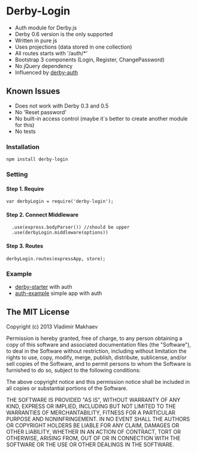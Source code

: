 # Derby-Login

- Auth module for Derby.js
- Derby 0.6 version is the only supported
- Written in pure js
- Uses projections (data stored in one collection)
- All routes starts with '/auth/*'
- Bootstrap 3 components (Login, Register, ChangePassword)
- No jQuery dependency
- Influenced by [derby-auth](https://github.com/lefnire/derby-auth)

## Known Issues
- Does not work with Derby 0.3 and 0.5
- No 'Reset password'
- No built-in access control (maybe it`s better to create another module for this)
- No tests

### Installation
```
npm install derby-login
```

### Setting
#### Step 1. Require
```
var derbyLogin = require('derby-login');
```
#### Step 2. Connect Middleware
```
  .use(express.bodyParser()) //should be upper
  .use(derbyLogin.middleware(options))
```

#### Step 3. Routes
```
derbyLogin.routes(expressApp, store);
```

### Example
- [derby-starter](https://github.com/vmakhaev/derby-starter/tree/auth) with auth
- [auth-example](https://github.com/vmakhaev/auth-example) simple app with auth

## The MIT License

Copyright (c) 2013 Vladimir Makhaev

Permission is hereby granted, free of charge, 
to any person obtaining a copy of this software and 
associated documentation files (the "Software"), to 
deal in the Software without restriction, including 
without limitation the rights to use, copy, modify, 
merge, publish, distribute, sublicense, and/or sell 
copies of the Software, and to permit persons to whom 
the Software is furnished to do so, 
subject to the following conditions:

The above copyright notice and this permission notice 
shall be included in all copies or substantial portions of the Software.

THE SOFTWARE IS PROVIDED "AS IS", WITHOUT WARRANTY OF ANY KIND, 
EXPRESS OR IMPLIED, INCLUDING BUT NOT LIMITED TO THE WARRANTIES 
OF MERCHANTABILITY, FITNESS FOR A PARTICULAR PURPOSE AND NONINFRINGEMENT. 
IN NO EVENT SHALL THE AUTHORS OR COPYRIGHT HOLDERS BE LIABLE FOR 
ANY CLAIM, DAMAGES OR OTHER LIABILITY, WHETHER IN AN ACTION OF CONTRACT, 
TORT OR OTHERWISE, ARISING FROM, OUT OF OR IN CONNECTION WITH THE 
SOFTWARE OR THE USE OR OTHER DEALINGS IN THE SOFTWARE.
